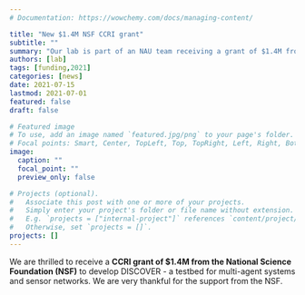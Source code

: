 ```yaml
---
# Documentation: https://wowchemy.com/docs/managing-content/

title: "New $1.4M NSF CCRI grant"
subtitle: ""
summary: "Our lab is part of an NAU team receiving a grant of $1.4M from the National Science Foundation."
authors: [lab]
tags: [funding,2021]
categories: [news]
date: 2021-07-15
lastmod: 2021-07-01
featured: false
draft: false

# Featured image
# To use, add an image named `featured.jpg/png` to your page's folder.
# Focal points: Smart, Center, TopLeft, Top, TopRight, Left, Right, BottomLeft, Bottom, BottomRight.
image:
  caption: ""
  focal_point: ""
  preview_only: false

# Projects (optional).
#   Associate this post with one or more of your projects.
#   Simply enter your project's folder or file name without extension.
#   E.g. `projects = ["internal-project"]` references `content/project/deep-learning/index.md`.
#   Otherwise, set `projects = []`.
projects: []
---
```


We are thrilled to receive a **CCRI grant of $1.4M from the National Science Foundation (NSF)** to develop DISCOVER - a testbed for multi-agent systems and sensor networks.  We are very thankful for the support from the NSF.
